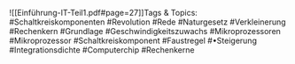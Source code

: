 
![[Einführung-IT-Teil1.pdf#page=27]]Tags & Topics:
   #Schaltkreiskomponenten
   #Revolution
   #Rede
   #Naturgesetz
   #Verkleinerung
   #Rechenkern
   #Grundlage
   #Geschwindigkeitszuwachs
   #Mikroprozessoren
   #Mikroprozessor
   #Schaltkreiskomponent
   #Faustregel
   #•Steigerung
   #Integrationsdichte
   #Computerchip
   #Rechenkerne